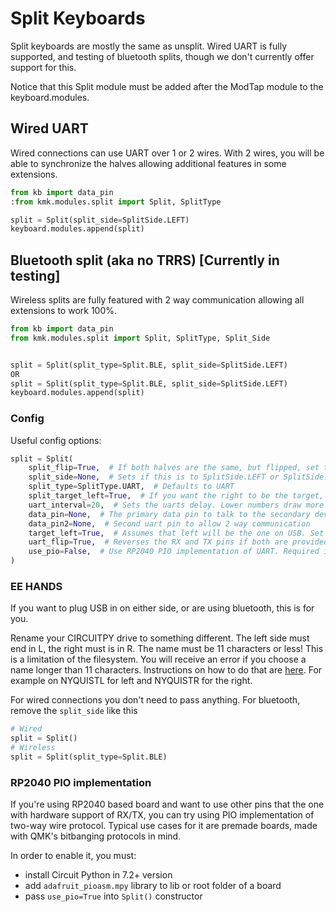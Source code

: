 # Split Keyboards
Split keyboards are mostly the same as unsplit. Wired UART is fully supported,
and testing of bluetooth splits, though we don't currently offer support for this.

Notice that this Split module must be added after the ModTap module to the keyboard.modules.

## Wired UART
Wired connections can use UART over 1 or 2 wires. With 2 wires, you will be able
to synchronize the halves allowing additional features in some extensions.
```python
from kb import data_pin
:from kmk.modules.split import Split, SplitType

split = Split(split_side=SplitSide.LEFT)
keyboard.modules.append(split)
```

## Bluetooth split (aka no TRRS) [Currently in testing]
Wireless splits are fully featured with 2 way communication allowing all extensions to work 100%.
```python
from kb import data_pin
from kmk.modules.split import Split, SplitType, Split_Side


split = Split(split_type=Split.BLE, split_side=SplitSide.LEFT)
OR
split = Split(split_type=Split.BLE, split_side=SplitSide.LEFT)
keyboard.modules.append(split)
```

### Config
Useful config options:
```python
split = Split(
    split_flip=True,  # If both halves are the same, but flipped, set this True
    split_side=None,  # Sets if this is to SplitSide.LEFT or SplitSide.RIGHT, or use EE hands
    split_type=SplitType.UART,  # Defaults to UART
    split_target_left=True,  # If you want the right to be the target, change this to false
    uart_interval=20,  # Sets the uarts delay. Lower numbers draw more power
    data_pin=None,  # The primary data pin to talk to the secondary device with
    data_pin2=None,  # Second uart pin to allow 2 way communication
    target_left=True,  # Assumes that left will be the one on USB. Set to folse if it will be the right
    uart_flip=True,  # Reverses the RX and TX pins if both are provided
    use_pio=False,  # Use RP2040 PIO implementation of UART. Required if you want to use other pins than RX/TX
)

```

### EE HANDS
If you want to plug USB in on either side, or are using bluetooth, this is for 
you.

Rename your CIRCUITPY drive to something different. The left side must 
end in L, the right must is in R. The name must be 11 characters or less! This is 
a limitation of the filesystem. You will receive an error if you choose a name 
longer than 11 characters. Instructions on how to do that are 
[here](https://learn.adafruit.com/welcome-to-circuitpython/the-circuitpy-drive).
For example on NYQUISTL for left and NYQUISTR for the right. 

For wired connections you don't need to pass anything. For bluetooth, remove the `split_side` like this
```python
# Wired
split = Split()
# Wireless
split = Split(split_type=Split.BLE)
```

### RP2040 PIO implementation

If you're using RP2040 based board and want to use other pins that the one with hardware support of RX/TX, you can try
using PIO implementation of two-way wire protocol. Typical use cases for it are premade boards, made with QMK's
bitbanging protocols in mind.

In order to enable it, you must:

- install Circuit Python in 7.2+ version
- add `adafruit_pioasm.mpy` library to lib or root folder of a board
- pass `use_pio=True` into `Split()` constructor
